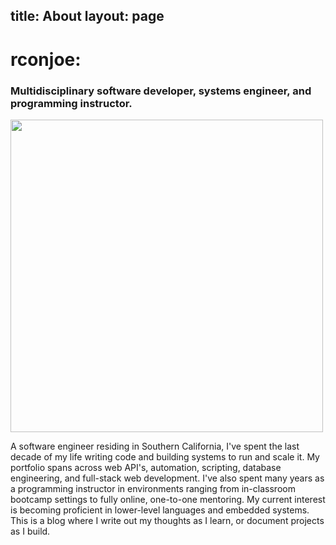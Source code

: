 title: About 
layout: page 
---

# rconjoe:
### Multidisciplinary software developer, systems engineer, and programming instructor.

<img src="/about/images/stageadmin.png" height="500" width="500">

A software engineer residing in Southern California, I've spent the last decade of my life writing code and building systems to run and scale it. My portfolio spans across web API's, automation, scripting, database engineering, and full-stack web development. I've also spent many years as a programming instructor in environments ranging from in-classroom bootcamp settings to fully online, one-to-one mentoring. My current interest is becoming proficient in lower-level languages and embedded systems. This is a blog where I write out my thoughts as I learn, or document projects as I build.
